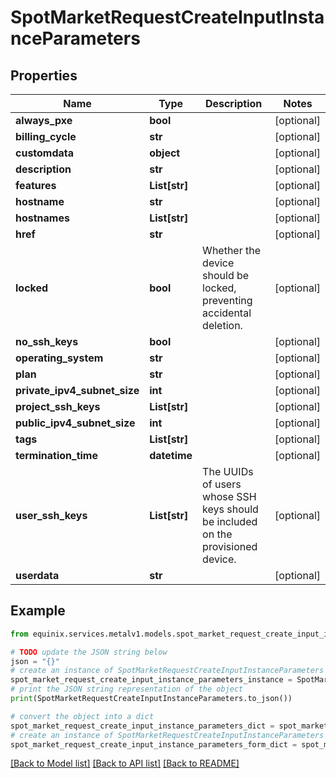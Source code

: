 # SpotMarketRequestCreateInputInstanceParameters


## Properties

Name | Type | Description | Notes
------------ | ------------- | ------------- | -------------
**always_pxe** | **bool** |  | [optional] 
**billing_cycle** | **str** |  | [optional] 
**customdata** | **object** |  | [optional] 
**description** | **str** |  | [optional] 
**features** | **List[str]** |  | [optional] 
**hostname** | **str** |  | [optional] 
**hostnames** | **List[str]** |  | [optional] 
**href** | **str** |  | [optional] 
**locked** | **bool** | Whether the device should be locked, preventing accidental deletion. | [optional] 
**no_ssh_keys** | **bool** |  | [optional] 
**operating_system** | **str** |  | [optional] 
**plan** | **str** |  | [optional] 
**private_ipv4_subnet_size** | **int** |  | [optional] 
**project_ssh_keys** | **List[str]** |  | [optional] 
**public_ipv4_subnet_size** | **int** |  | [optional] 
**tags** | **List[str]** |  | [optional] 
**termination_time** | **datetime** |  | [optional] 
**user_ssh_keys** | **List[str]** | The UUIDs of users whose SSH keys should be included on the provisioned device. | [optional] 
**userdata** | **str** |  | [optional] 

## Example

```python
from equinix.services.metalv1.models.spot_market_request_create_input_instance_parameters import SpotMarketRequestCreateInputInstanceParameters

# TODO update the JSON string below
json = "{}"
# create an instance of SpotMarketRequestCreateInputInstanceParameters from a JSON string
spot_market_request_create_input_instance_parameters_instance = SpotMarketRequestCreateInputInstanceParameters.from_json(json)
# print the JSON string representation of the object
print(SpotMarketRequestCreateInputInstanceParameters.to_json())

# convert the object into a dict
spot_market_request_create_input_instance_parameters_dict = spot_market_request_create_input_instance_parameters_instance.to_dict()
# create an instance of SpotMarketRequestCreateInputInstanceParameters from a dict
spot_market_request_create_input_instance_parameters_form_dict = spot_market_request_create_input_instance_parameters.from_dict(spot_market_request_create_input_instance_parameters_dict)
```
[[Back to Model list]](../README.md#documentation-for-models) [[Back to API list]](../README.md#documentation-for-api-endpoints) [[Back to README]](../README.md)



